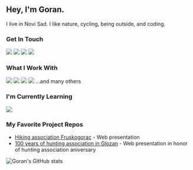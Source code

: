 ## Hey, I'm Goran. 
I live in Novi Sad. I like nature, cycling, being outside, and coding.

### Get In Touch
<a href="mailto:goranikukic@gmail.com"><img src="https://img.shields.io/badge/Gmail-D14836?style=for-the-badge&logo=gmail&logoColor=white"></a> <a href="https://https://www.linkedin.com/in/kukicgoran/"><img src="https://img.shields.io/badge/LinkedIn-0077B5?style=for-the-badge&logo=linkedin&logoColor=white"></a> <a href="https://www.youtube.com/channel/UCH9RCgdi60JQ6yOd8u_6bEA"><img src="https://img.shields.io/badge/YouTube-FF0000?style=for-the-badge&logo=youtube&logoColor=white"></a> <a href="https://gorankukic.github.io/portfolio/index.html"><img src="https://img.shields.io/badge/portfolio-0A0A0A?style=for-the-badge&logo=dev.to&logoColor=white"></a> 

### What I Work With
<img src="https://img.shields.io/badge/JavaScript-F7DF1E?style=for-the-badge&logo=javascript&logoColor=black"> <img src="https://img.shields.io/badge/HTML5-E34F26?style=for-the-badge&logo=html5&logoColor=white"> <img src="https://img.shields.io/badge/CSS3-1572B6?style=for-the-badge&logo=css3&logoColor=white"> <img src="https://img.shields.io/badge/Sass-CC6699?style=for-the-badge&logo=sass&logoColor=white"> 
...and many others

### I'm Currently Learning
<img src="https://img.shields.io/badge/React-20232A?style=for-the-badge&logo=react&logoColor=61DAFB"> 


### My Favorite Project Repos
* <a href="https://github.com/GoranKukic/codingPractice/tree/main/03-planinarsko-drustvo-fruskogorac">Hiking association Fruskogorac</a> - Web presentation
* <a href="https://github.com/GoranKukic/codingPractice/tree/main/17-100-godina-lovackog-drustva-glozan">100 years of hunting association in Glozan</a> - Web presentation in honor of hunting association aniversary

![Goran's GitHub stats](https://github-readme-stats.vercel.app/api?username=GoranKukic&show_icons=true&theme=dark)
